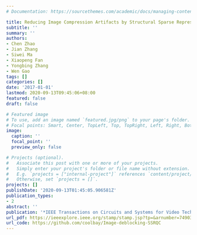 ```yaml
---
# Documentation: https://sourcethemes.com/academic/docs/managing-content/

title: Reducing Image Compression Artifacts by Structural Sparse Representation and Quantization Constraint Prior
subtitle: ''
summary: ''
authors:
- Chen Zhao
- Jian Zhang
- Siwei Ma
- Xiaopeng Fan
- Yongbing Zhang
- Wen Gao
tags: []
categories: []
date: '2017-01-01'
lastmod: 2020-09-13T09:45:06+08:00
featured: false
draft: false

# Featured image
# To use, add an image named `featured.jpg/png` to your page's folder.
# Focal points: Smart, Center, TopLeft, Top, TopRight, Left, Right, BottomLeft, Bottom, BottomRight.
image:
  caption: ''
  focal_point: ''
  preview_only: false

# Projects (optional).
#   Associate this post with one or more of your projects.
#   Simply enter your project's folder or file name without extension.
#   E.g. `projects = ["internal-project"]` references `content/project/deep-learning/index.md`.
#   Otherwise, set `projects = []`.
projects: []
publishDate: '2020-09-13T01:45:05.906581Z'
publication_types:
- 2
abstract: ''
publication: '*IEEE Transactions on Circuits and Systems for Video Technology (TCSVT)*'
url_pdf: https://ieeexplore.ieee.org/stamp/stamp.jsp?tp=&arnumber=7490367
url_code: https://github.com/coolbay/Image-deblocking-SSRQC
---
```

